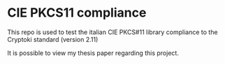 # CIE PKCS11 compliance
This repo is used to test the italian CIE PKCS#11 library compliance to the Cryptoki standard (version 2.11)

It is possible to view my thesis paper regarding this project.
